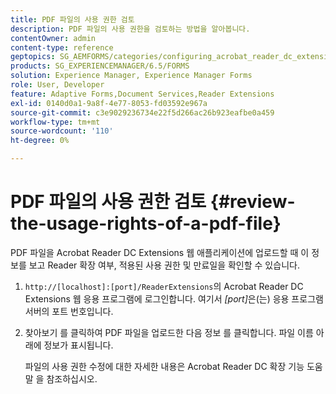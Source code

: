 ```yaml
---
title: PDF 파일의 사용 권한 검토
description: PDF 파일의 사용 권한을 검토하는 방법을 알아봅니다.
contentOwner: admin
content-type: reference
geptopics: SG_AEMFORMS/categories/configuring_acrobat_reader_dc_extensions
products: SG_EXPERIENCEMANAGER/6.5/FORMS
solution: Experience Manager, Experience Manager Forms
role: User, Developer
feature: Adaptive Forms,Document Services,Reader Extensions
exl-id: 0140d0a1-9a8f-4e77-8053-fd03592e967a
source-git-commit: c3e9029236734e22f5d266ac26b923eafbe0a459
workflow-type: tm+mt
source-wordcount: '110'
ht-degree: 0%

---
```


# PDF 파일의 사용 권한 검토 {#review-the-usage-rights-of-a-pdf-file}

PDF 파일을 Acrobat Reader DC Extensions 웹 애플리케이션에 업로드할 때 이 정보를 보고 Reader 확장 여부, 적용된 사용 권한 및 만료일을 확인할 수 있습니다.

1. `http://[localhost]:[port]/ReaderExtensions`의 Acrobat Reader DC Extensions 웹 응용 프로그램에 로그인합니다. 여기서 *[port]*&#x200B;은(는) 응용 프로그램 서버의 포트 번호입니다.
1. 찾아보기 를 클릭하여 PDF 파일을 업로드한 다음 정보 를 클릭합니다. 파일 이름 아래에 정보가 표시됩니다.

   파일의 사용 권한 수정에 대한 자세한 내용은 Acrobat Reader DC 확장 기능 도움말 을 참조하십시오.
